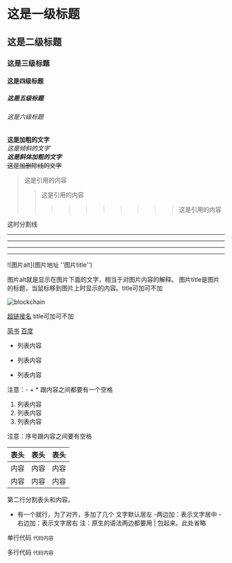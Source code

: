 # 这是一级标题
## 这是二级标题
### 这是三级标题
#### 这是四级标题
##### 这是五级标题
###### 这是六级标题

**这是加粗的文字**   
*这是倾斜的文字*`   
***这是斜体加粗的文字***   
~~这是加删除线的文字~~   

>这是引用的内容
>>这是引用的内容
>>>>>>>>>>这是引用的内容

这时分割线    

---
----
***
*****

![图片alt](图片地址 ''图片title'')

图片alt就是显示在图片下面的文字，相当于对图片内容的解释。
图片title是图片的标题，当鼠标移到图片上时显示的内容。title可加可不加

![blockchain](https://ss0.bdstatic.com/70cFvHSh_Q1YnxGkpoWK1HF6hhy/it/u=702257389,1274025419&fm=27&gp=0.jpg "区块链")

[超链接名](超链接地址 "超链接title")
title可加可不加

[简书](http://jianshu.com)
[百度](http://baidu.com)


- 列表内容
+ 列表内容
* 列表内容

注意：- + * 跟内容之间都要有一个空格


1. 列表内容
2. 列表内容
3. 列表内容

注意：序号跟内容之间要有空格


表头|表头|表头
---|:--:|---:
内容|内容|内容
内容|内容|内容

第二行分割表头和内容。
- 有一个就行，为了对齐，多加了几个
文字默认居左
-两边加：表示文字居中
-右边加：表示文字居右
注：原生的语法两边都要用 | 包起来。此处省略

单行代码    `代码内容`

多行代码    ```
           代码内容
           ```
